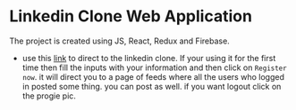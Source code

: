 # Linkedin Clone Web Application
The project is created using JS, React, Redux and Firebase.
- use this [link](https://linkedin-clone-67a29.web.app) to direct to the linkedin clone. If your using it for the first time then fill the inputs with your information and then click on `Register now`. it will direct you to a page of feeds where all the users who logged in posted some thing. you can post as well. if you want logout click on the progie pic. 
